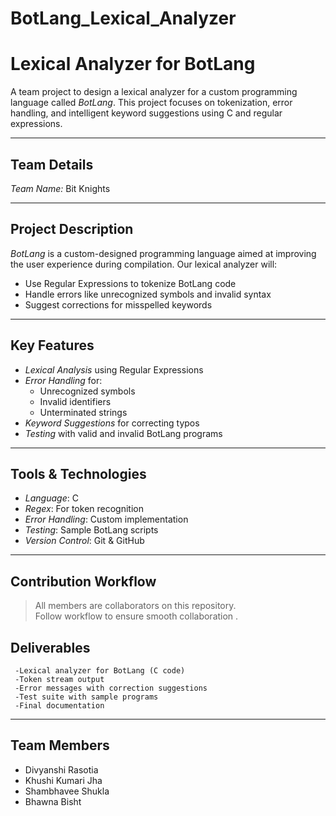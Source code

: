 # BotLang_Lexical_Analyzer
# Lexical Analyzer for BotLang

A team project to design a lexical analyzer for a custom programming language called *BotLang*. This project focuses on tokenization, error handling, and intelligent keyword suggestions using C and regular expressions.

---

## Team Details

*Team Name:* Bit Knights  

---

## Project Description

*BotLang* is a custom-designed programming language aimed at improving the user experience during compilation. Our lexical analyzer will:

- Use Regular Expressions to tokenize BotLang code
- Handle errors like unrecognized symbols and invalid syntax
- Suggest corrections for misspelled keywords

---

## Key Features

- *Lexical Analysis* using Regular Expressions
- *Error Handling* for:
  - Unrecognized symbols
  - Invalid identifiers
  - Unterminated strings
- *Keyword Suggestions* for correcting typos
- *Testing* with valid and invalid BotLang programs

---

## Tools & Technologies

- *Language*: C
- *Regex*: For token recognition
- *Error Handling*: Custom implementation
- *Testing*: Sample BotLang scripts
- *Version Control*: Git & GitHub


---

## Contribution Workflow

> All members are collaborators on this repository.  
> Follow workflow to ensure smooth collaboration .

## Deliverables

     -Lexical analyzer for BotLang (C code)
     -Token stream output
     -Error messages with correction suggestions
     -Test suite with sample programs
     -Final documentation 
     
 ---

## Team Members
  - Divyanshi Rasotia
  - Khushi Kumari Jha
  - Shambhavee Shukla
  - Bhawna Bisht

